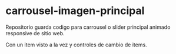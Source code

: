 # carrousel-imagen-principal
Repositorio guarda codigo para carrousel o slider principal animado responsive de sitio web.

Con un item visto a la vez y controles de cambio de items.


